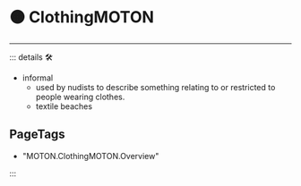 # 🟠 <motor>ClothingMOTON</motor>

---

<!-- =================================================== -->
<!-- =================================================== -->
<!-- =================================================== -->
<!-- =================================================== -->
<!-- =================================================== -->
::: details 🛠

- informal
    - used by nudists to describe something relating to or restricted to people wearing clothes.
    - textile beaches

<h2>PageTags</h2>

- "MOTON.ClothingMOTON.Overview"

:::
